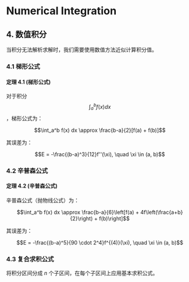 # Numerical Integration

## 4. 数值积分

当积分无法解析求解时，我们需要使用数值方法近似计算积分值。

### 4.1 梯形公式

#### 定理 4.1 (梯形公式)

对于积分 $$\int_a^b f(x) dx$$，梯形公式为：

$$\int_a^b f(x) dx \approx \frac{b-a}{2}[f(a) + f(b)]$$

其误差为：

$$E = -\frac{(b-a)^3}{12}f''(\xi), \quad \xi \in (a, b)$$

### 4.2 辛普森公式

#### 定理 4.2 (辛普森公式)

辛普森公式（抛物线公式）为：

$$\int_a^b f(x) dx \approx \frac{b-a}{6}\left[f(a) + 4f\left(\frac{a+b}{2}\right) + f(b)\right]$$

其误差为：

$$E = -\frac{(b-a)^5}{90 \cdot 2^4}f^{(4)}(\xi), \quad \xi \in (a, b)$$

### 4.3 复合求积公式

将积分区间分成 $n$ 个子区间，在每个子区间上应用基本求积公式。